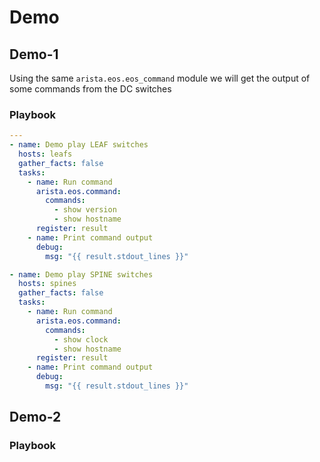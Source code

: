 # Demo

## Demo-1

Using the same `arista.eos.eos_command` module we will get the output of some commands from the DC switches

### Playbook

```yaml
---
- name: Demo play LEAF switches
  hosts: leafs
  gather_facts: false
  tasks:
    - name: Run command
      arista.eos.command:
        commands:
          - show version
          - show hostname
      register: result
    - name: Print command output
      debug:
        msg: "{{ result.stdout_lines }}"

- name: Demo play SPINE switches
  hosts: spines
  gather_facts: false
  tasks:
    - name: Run command
      arista.eos.command:
        commands:
          - show clock
          - show hostname
      register: result
    - name: Print command output
      debug:
        msg: "{{ result.stdout_lines }}"
```

## Demo-2

### Playbook

```yaml

```